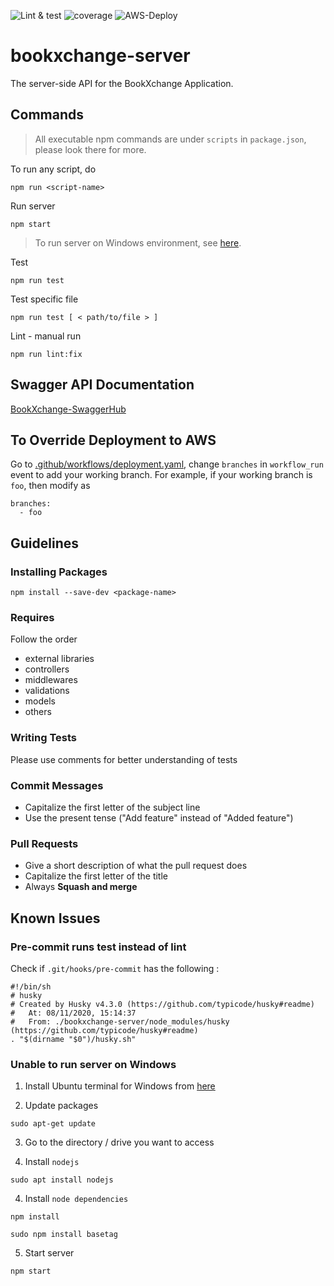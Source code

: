 ![Lint & test](https://github.com/shreyas-sriram/bookxchange-server/workflows/Lint%20and%20Test/badge.svg)
![coverage](https://img.shields.io/badge/Coverage-94.73%25-brightgreen?logo=npm&labelColor=363E46&color=00C251)
![AWS-Deploy](https://github.com/shreyas-sriram/bookxchange-server/workflows/Deploy/badge.svg)

# bookxchange-server

The server-side API for the BookXchange Application.

## Commands

> All executable npm commands are under `scripts` in `package.json`, please look there for more.

To run any script, do

```
npm run <script-name>
```

Run server

```
npm start
```

> To run server on Windows environment, see [here](#unable-to-run-server-on-windows).

Test

```
npm run test
```

Test specific file

```
npm run test [ < path/to/file > ]
```

Lint - manual run

```
npm run lint:fix
```

## Swagger API Documentation

[BookXchange-SwaggerHub](https://app.swaggerhub.com/apis/BookXchange/BookXchange-Backend-API/1.0.0)

## To Override Deployment to AWS

Go to [.github/workflows/deployment.yaml](https://github.com/shreyas-sriram/bookxchange-server/blob/main/.github/workflows/deployment.yaml), change `branches` in `workflow_run` event to add your working branch. For example, if your working branch is `foo`, then modify as

```
branches:
  - foo
```

## Guidelines

### Installing Packages

```
npm install --save-dev <package-name>
```

### Requires

Follow the order

- external libraries
- controllers
- middlewares
- validations
- models
- others

### Writing Tests

Please use comments for better understanding of tests

### Commit Messages

- Capitalize the first letter of the subject line
- Use the present tense ("Add feature" instead of "Added feature")

### Pull Requests

- Give a short description of what the pull request does
- Capitalize the first letter of the title
- Always **Squash and merge**

## Known Issues

### Pre-commit runs test instead of lint

Check if `.git/hooks/pre-commit` has the following :

```
#!/bin/sh
# husky
# Created by Husky v4.3.0 (https://github.com/typicode/husky#readme)
#   At: 08/11/2020, 15:14:37
#   From: ./bookxchange-server/node_modules/husky (https://github.com/typicode/husky#readme)
. "$(dirname "$0")/husky.sh"
```

### Unable to run server on Windows

1. Install Ubuntu terminal for Windows from [here](https://www.microsoft.com/en-us/p/ubuntu/9nblggh4msv6)

2. Update packages

```
sudo apt-get update
```

3. Go to the directory / drive you want to access

4. Install `nodejs`

```
sudo apt install nodejs
```

4. Install `node dependencies`

```
npm install

sudo npm install basetag
```

5. Start server

```
npm start
```
